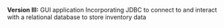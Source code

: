 **Version III:** GUI application Incorporating JDBC to connect to and interact with a relational database to store inventory data
